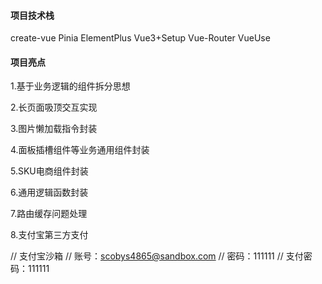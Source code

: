 #### 项目技术栈

create-vue Pinia ElementPlus Vue3+Setup Vue-Router VueUse

#### 项目亮点

1.基于业务逻辑的组件拆分思想

2.长页面吸顶交互实现

3.图片懒加载指令封装

4.面板插槽组件等业务通用组件封装

5.SKU电商组件封装

6.通用逻辑函数封装

7.路由缓存问题处理

8.支付宝第三方支付

// 支付宝沙箱
// 账号：scobys4865@sandbox.com
// 密码：111111
// 支付密码：111111
